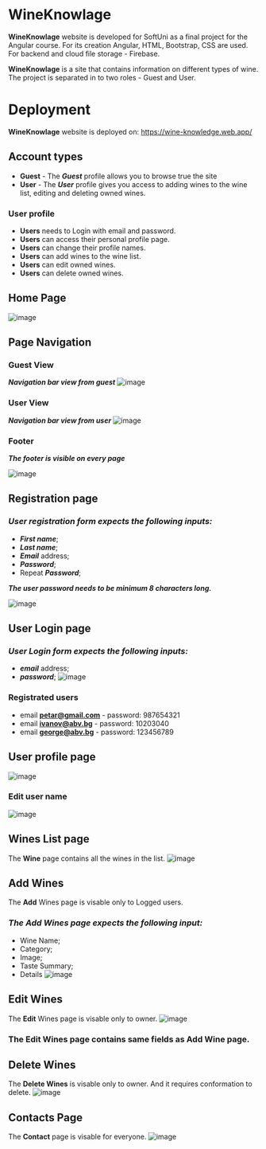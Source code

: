 # WineKnowlage
**WineKnowlage** website is developed for SoftUni as a final project for the Angular course. For its creation Angular, HTML, Bootstrap,
CSS are used. For backend and cloud file storage - Firebase.

**WineKnowlage** is a site that contains information on different types of wine. The project is separated in to two roles - Guest and User.

# Deployment
**WineKnowlage** website is deployed on: https://wine-knowledge.web.app/
	
## Account types
- **Guest** - The **_Guest_** profile allows you to browse true the site
- **User** - The **_User_** profile gives you access to adding wines to the wine list, editing and deleting owned wines. 

### User profile
- **Users** needs to Login with email and password.
- **Users** can access their personal profile page.
- **Users** can change their profile names.
- **Users** can add wines to the wine list.
- **Users** can edit owned wines.
- **Users** can delete owned wines.
## Home Page
![image](https://github.com/rosi-zh/WineKnowledge/assets/114585722/f8654e5d-7db5-49be-9857-9dc67f4a74b2)

## Page Navigation

### Guest View
***Navigation bar view from guest***
![image](https://github.com/rosi-zh/WineKnowledge/assets/114585722/f48dce10-1216-42f7-91c5-35c60fae9815)

### User View
***Navigation bar view from user***
![image](https://github.com/rosi-zh/WineKnowledge/assets/114585722/ba03931b-0d7f-4a76-9459-bf93eea3671f)

### Footer
***The footer is visible on every page***

![image](https://github.com/rosi-zh/WineKnowledge/assets/114585722/59a4bfb1-40cd-4a3e-a1ec-4f8ba490f31f)

## Registration page

### _User registration form expects the following inputs:_
- **_First name_**;
- **_Last name_**;
- **_Email_** address;
- **_Password_**;
- Repeat **_Password_**;

**_The user password needs to be minimum 8 characters long._**
  
![image](https://github.com/rosi-zh/WineKnowledge/assets/114585722/122ca86f-ff1f-4375-8a89-703fbc606084)

## User Login page
### _User Login form expects the following inputs:_
- **_email_** address;
- **_password_**;
![image](https://github.com/rosi-zh/WineKnowledge/assets/114585722/3efd2f17-7109-4c83-9844-d4fcf86a0811)
### Registrated users
- email **petar@gmail.com** - password: 987654321
- email **ivanov@abv.bg** - password: 10203040
- email **george@abv.bg** - password: 123456789

## User profile page
![image](https://github.com/rosi-zh/WineKnowledge/assets/114585722/8d265d8b-6cae-4253-ac56-364aaac26844)

### Edit user name
![image](https://github.com/rosi-zh/WineKnowledge/assets/114585722/f92a55d0-8116-4822-8171-bf4745299443)
## Wines List page
The **Wine** page contains all the wines in the list.
![image](https://github.com/rosi-zh/WineKnowledge/assets/114585722/fef0de9c-0411-44dc-99fa-826039290721)


## Add Wines
The **Add** Wines page is visable only to Logged users.

### _The Add Wines page expects the following input:_
- Wine Name;
- Category;
- Image;
- Taste Summary;
- Details
![image](https://github.com/rosi-zh/WineKnowledge/assets/114585722/01d3988b-f6ac-409a-b4d1-96ab65c72dab)

##  Edit Wines
The **Edit** Wines page is visable only to owner.
![image](https://github.com/rosi-zh/WineKnowledge/assets/114585722/342b1e01-a5c4-4fd8-81a5-eacc63371f17)

### The Edit Wines page contains same fields as Add Wine page.

## Delete Wines 
The **Delete Wines** is visable only to owner. And it requires conformation to delete.
![image](https://github.com/rosi-zh/WineKnowledge/assets/114585722/3294dcb7-ebe1-414c-92ce-9c97cf3409f7)

## Contacts Page
The **Contact** page is visable for everyone.
![image](https://github.com/rosi-zh/WineKnowledge/assets/114585722/3dc0d9c9-873e-41ae-8321-a783035d2d7c)


